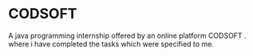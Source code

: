 # CODSOFT
A java programming internship offered by an online platform CODSOFT . where i have completed the tasks which were specified to me.
